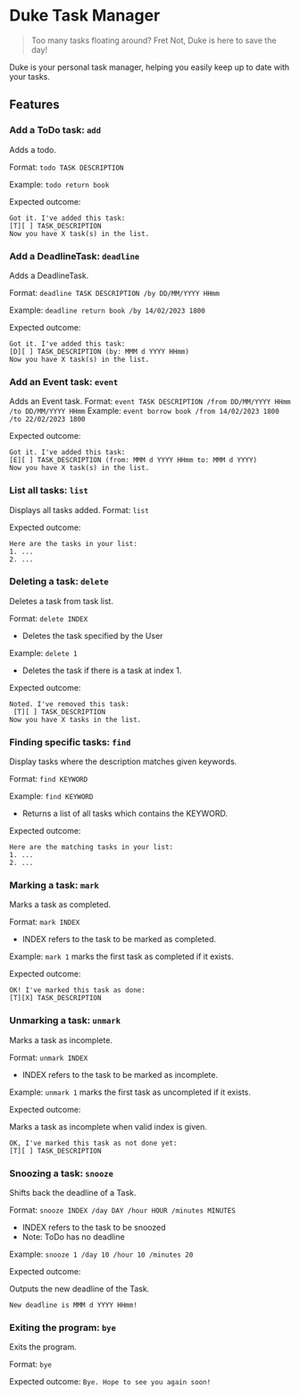 # Duke Task Manager
> Too many tasks floating around? Fret Not, Duke is here to save the day!

Duke is your personal task manager, helping you easily keep up to date with your tasks.

## Features

### Add a ToDo task: `add`
Adds a todo.

Format: `todo TASK DESCRIPTION`

Example: `todo return book`

Expected outcome:
```
Got it. I've added this task:
[T][ ] TASK_DESCRIPTION
Now you have X task(s) in the list.
```

### Add a DeadlineTask: `deadline`
Adds a DeadlineTask.

Format: `deadline TASK DESCRIPTION /by DD/MM/YYYY HHmm`

Example: `deadline return book /by 14/02/2023 1800`

Expected outcome:
```
Got it. I've added this task:
[D][ ] TASK_DESCRIPTION (by: MMM d YYYY HHmm)
Now you have X task(s) in the list.
```

### Add an Event task: `event`
Adds an Event task.
Format: `event TASK DESCRIPTION /from DD/MM/YYYY HHmm /to DD/MM/YYYY HHmm`
Example: `event borrow book /from 14/02/2023 1800 /to 22/02/2023 1800`

Expected outcome:
```
Got it. I've added this task:
[E][ ] TASK_DESCRIPTION (from: MMM d YYYY HHmm to: MMM d YYYY)
Now you have X task(s) in the list.
```

### List all tasks: `list`
Displays all tasks added.
Format: `list`

Expected outcome:
```
Here are the tasks in your list:
1. ...
2. ...
```

### Deleting a task: `delete`
Deletes a task from task list.

Format: `delete INDEX`
- Deletes the task specified by the User

Example: `delete 1`
- Deletes the task if there is a task at index 1.

Expected outcome:
```
Noted. I've removed this task:
 [T][ ] TASK_DESCRIPTION
Now you have X tasks in the list.
```

### Finding specific tasks: `find`
Display tasks where the description matches given keywords.

Format: `find KEYWORD`

Example: `find KEYWORD` 
- Returns a list of all tasks which contains the KEYWORD.

Expected outcome:

```
Here are the matching tasks in your list:
1. ...
2. ...
```

### Marking a task: `mark`
Marks a task as completed.

Format: `mark INDEX`
- INDEX refers to the task to be marked as completed.

Example: `mark 1` marks the first task as completed if it exists.

Expected outcome:
```
OK! I've marked this task as done:
[T][X] TASK_DESCRIPTION
```

### Unmarking a task: `unmark`
Marks a task as incomplete.

Format: `unmark INDEX`
- INDEX refers to the task to be marked as incomplete.

Example: `unmark 1` marks the first task as uncompleted if it exists.

Expected outcome:

Marks a task as incomplete when valid index is given.

```
OK, I've marked this task as not done yet:
[T][ ] TASK_DESCRIPTION
```

### Snoozing a task: `snooze`
Shifts back the deadline of a Task.

Format: `snooze INDEX /day DAY /hour HOUR /minutes MINUTES`
- INDEX refers to the task to be snoozed
- Note: ToDo has no deadline

Example: `snooze 1 /day 10 /hour 10 /minutes 20`

Expected outcome:

Outputs the new deadline of the Task.
```
New deadline is MMM d YYYY HHmm!
```

### Exiting the program: `bye`
Exits the program.

Format: `bye`

Expected outcome:
`Bye. Hope to see you again soon!`
